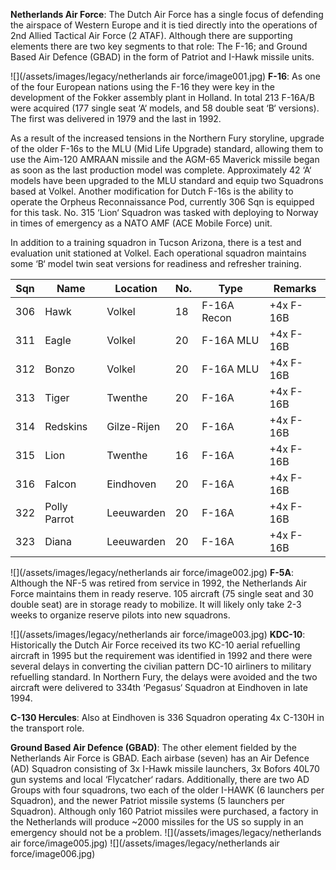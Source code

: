 **Netherlands Air Force**: The Dutch Air Force has a single focus of defending the airspace of Western Europe and it is tied directly into the operations of 2nd Allied Tactical Air Force (2 ATAF). Although there are supporting elements there are two key segments to that role: The F-16; and Ground Based Air Defence (GBAD) in the form of Patriot and I-Hawk missile units.

![](/assets/images/legacy/netherlands air force/image001.jpg) **F-16**: As one of the four European nations using the F-16 they were key in the development of the Fokker assembly plant in Holland. In total 213 F-16A/B were acquired (177 single seat ‘A‘ models, and 58 double seat ‘B‘ versions). The first was delivered in 1979 and the last in 1992.

As a result of the increased tensions in the Northern Fury storyline, upgrade of the older F-16s to the MLU (Mid Life Upgrade) standard, allowing them to use the Aim-120 AMRAAN missile and the AGM-65 Maverick missile began as soon as the last production model was complete. Approximately 42 ‘A‘ models have been upgraded to the MLU standard and equip two Squadrons based at Volkel. Another modification for Dutch F-16s is the ability to operate the Orpheus Reconnaissance Pod, currently 306 Sqn is equipped for this task. No. 315 ‘Lion‘ Squadron was tasked with deploying to Norway in times of emergency as a NATO AMF (ACE Mobile Force) unit.

In addition to a training squadron in Tucson Arizona, there is a test and evaluation unit stationed at Volkel. Each operational squadron maintains some ‘B‘ model twin seat versions for readiness and refresher training.

| Sqn | Name         | Location    | No. | Type        | Remarks   |
| --- | ------------ | ----------- | --- | ----------- | --------- |
| 306 | Hawk         | Volkel      | 18  | F-16A Recon | +4x F-16B |
| 311 | Eagle        | Volkel      | 20  | F-16A MLU   | +4x F-16B |
| 312 | Bonzo        | Volkel      | 20  | F-16A MLU   | +4x F-16B |
| 313 | Tiger        | Twenthe     | 20  | F-16A       | +4x F-16B |
| 314 | Redskins     | Gilze-Rijen | 20  | F-16A       | +4x F-16B |
| 315 | Lion         | Twenthe     | 16  | F-16A       | +4x F-16B |
| 316 | Falcon       | Eindhoven   | 20  | F-16A       | +4x F-16B |
| 322 | Polly Parrot | Leeuwarden  | 20  | F-16A       | +4x F-16B |
| 323 | Diana        | Leeuwarden  | 20  | F-16A       | +4x F-16B |

![](/assets/images/legacy/netherlands air force/image002.jpg) **F-5A**: Although the NF-5 was retired from service in 1992, the Netherlands Air Force maintains them in ready reserve. 105 aircraft (75 single seat and 30 double seat) are in storage ready to mobilize. It will likely only take 2-3 weeks to organize reserve pilots into new squadrons.

![](/assets/images/legacy/netherlands air force/image003.jpg) **KDC-10**: Historically the Dutch Air Force received its two KC-10 aerial refuelling aircraft in 1995 but the requirement was identified in 1992 and there were several delays in converting the civilian pattern DC-10 airliners to military refuelling standard. In Northern Fury, the delays were avoided and the two aircraft were delivered to 334th ‘Pegasus‘ Squadron at Eindhoven in late 1994.

**C-130 Hercules**: Also at Eindhoven is 336 Squadron operating 4x C-130H in the transport role.

**Ground Based Air Defence (GBAD)**: The other element fielded by the Netherlands Air Force is GBAD. Each airbase (seven) has an Air Defence (AD) Squadron consisting of 3x I-Hawk missile launchers, 3x Bofors 40L70 gun systems and local ‘Flycatcher‘ radars. Additionally, there are two AD Groups with four squadrons, two each of the older I-HAWK (6 launchers per Squadron), and the newer Patriot missile systems (5 launchers per Squadron). Although only 160 Patriot missiles were purchased, a factory in the Netherlands will produce ~2000 missiles for the US so supply in an emergency should not be a problem. ![](/assets/images/legacy/netherlands air force/image005.jpg) ![](/assets/images/legacy/netherlands air force/image006.jpg)
